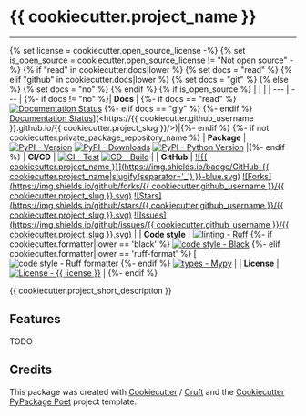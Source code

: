 # {{ cookiecutter.project_name }}

----

{% set license = cookiecutter.open_source_license -%}
{% set is_open_source = cookiecutter.open_source_license != "Not open source" -%}
{% if "read" in cookiecutter.docs|lower %}
    {% set docs = "read" %}
{% elif "github" in cookiecutter.docs|lower %}
    {% set docs = "git" %}
{% else %}
    {% set docs = "no" %}
{% endif %}
{% if is_open_source %}
| | |
| --- | --- |
{%- if docs != "no" %}| **Docs** | {%- if docs == "read" %}[![Documentation Status](<https://readthedocs.org/projects/{{ cookiecutter.project_slug }}/badge/?version=latest> 'Documentation Status')](<https://{{ cookiecutter.project_slug | replace("_", "-") }}.readthedocs.io/en/latest/>) {%- elif docs == "giy" %} {%- endif %} [Documentation Status](<https://{{ cookiecutter.github_username }}.github.io/{{ cookiecutter.project_slug }}/> 'Documentation Status')](<https://{{ cookiecutter.github_username }}.github.io/{{ cookiecutter.project_slug }}/>)|{%- endif %}
{%- if not cookiecutter.private_package_repository_name %}
| **Package** | [![PyPI - Version](<https://img.shields.io/pypi/v/{{ cookiecutter.project_slug }}.svg?logo=pypi&label=PyPI&logoColor=gold>)](<https://pypi.python.org/pypi/{{ cookiecutter.project_slug }}>) [![PyPI - Downloads](<https://img.shields.io/pypi/dm/{{ cookiecutter.project_slug }}.svg?color=blue&label=Downloads&logo=pypi&logoColor=gold>)](<https://pypi.python.org/pypi/{{ cookiecutter.project_slug }}>) [![PyPI - Python Version](<https://img.shields.io/pypi/pyversions/{{ cookiecutter.project_slug }}.svg?logo=python&label=Python&logoColor=gold>)](<https://pypi.python.org/pypi/{{ cookiecutter.project_slug }}>) |{%- endif %}
| **CI/CD** | [![CI - Test](<https://github.com/{{ cookiecutter.github_username }}/{{ cookiecutter.project_slug }}/actions/workflows/test-push-pr.yml/badge.svg>)](<https://github.com/{{ cookiecutter.github_username }}/{{ cookiecutter.project_slug }}/actions/workflows/test.yml>) [![CD - Build](<https://github.com/{{ cookiecutter.github_username }}/{{ cookiecutter.project_slug }}/actions/workflows/python-publish.yml/badge.svg>)](<https://github.com/{{ cookiecutter.github_username }}/{{ cookiecutter.project_slug }}/actions/workflows/python-publish.yml>) |
| **GitHub** |  [![{{ cookiecutter.project_name }}](https://img.shields.io/badge/GitHub-{{ cookiecutter.project_name|slugify(separator='_') }}-blue.svg)](<https://github.com/{{ cookiecutter.github_username }}/{{ cookiecutter.project_slug }}>) [![Forks](https://img.shields.io/github/forks/{{ cookiecutter.github_username }}/{{ cookiecutter.project_slug }}.svg)](<https://github.com/{{ cookiecutter.github_username }}/{{ cookiecutter.project_slug }}>) [![Stars](https://img.shields.io/github/stars/{{ cookiecutter.github_username }}/{{ cookiecutter.project_slug }}.svg)](<https://github.com/{{ cookiecutter.github_username }}/{{ cookiecutter.project_slug }}>) [![Issues](https://img.shields.io/github/issues/{{ cookiecutter.github_username }}/{{ cookiecutter.project_slug }}.svg)](<https://github.com/{{ cookiecutter.github_username }}/{{ cookiecutter.project_slug }}>) |
| **Code style** | [![linting - Ruff](https://img.shields.io/endpoint?url=https://raw.githubusercontent.com/charliermarsh/ruff/main/assets/badge/v2.json)](https://github.com/astral-sh/ruff) {%- if cookiecutter.formatter|lower == 'black' %} [![code style - Black](https://img.shields.io/badge/code%20style-black-000000.svg)](https://github.com/psf/black) {%- elif cookiecutter.formatter|lower == 'ruff-format' %} [![![code style - Ruff formatter](https://img.shields.io/badge/Ruff%20Formatter-checked-blue.svg)](https://github.com/astral-sh/ruff) {%- endif %} [![types - Mypy](https://www.mypy-lang.org/static/mypy_badge.svg)](https://mypy-lang.org/) |
| **License** | [![License - {{ license }}](<https://img.shields.io/pypi/l/{{ cookiecutter.project_slug }}.svg>)](<https://spdx.org/licenses/{{ license }}.html>) |
{%- endif %}

{{ cookiecutter.project_short_description }}

## Features

TODO

## Credits

This package was created with [Cookiecutter] / [Cruft] and the [Cookiecutter PyPackage Poet] project template.

[Cookiecutter]: https://github.com/audreyr/cookiecutter
[Cruft]: https://github.com/cruft/cruft
[Cookiecutter PyPackage Poet]: https://github.com/psolsfer/cookiecutter-pypackage-poet
